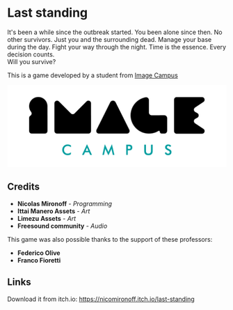 <p align="center">
  <a href="https://nicomironoff.itch.io/last-standing">
  </a> 
</p>

# Last standing

It's been a while since the outbreak started. You been alone since then. No other survivors. Just you and the surrounding dead. Manage your base during the day.
Fight your way through the night. Time is the essence. Every decision counts.  
Will you survive?

This is a game developed by a student from <a href="https://www.imagecampus.edu.ar/">Image Campus</a>

<p align="center">
  <a href="https://www.imagecampus.edu.ar/">
    <img src="logo-image-campus.png" alt="Image Campus"/>
  </a> 
</p>


## Credits

- **Nicolas Mironoff** - *Programming*
- **Ittai Manero Assets** - *Art*
- **Limezu Assets** - *Art*
- **Freesound community** - *Audio*

This game was also possible thanks to the support of these professors:

- **Federico Olive**
- **Franco Fioretti**


## Links

Download it from itch.io: https://nicomironoff.itch.io/last-standing
